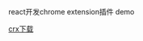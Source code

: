 react开发chrome extension插件 demo

[crx下载](https://clients2.googleusercontent.com/crx/blobs/QgAAAC6zw0qH2DJtnXe8Z7rUJP0AeZ57Y_W98Yn1D18NPUszX7kkilhmLIsQVi4wasjc8pdebjTyV6ahpfR_1tGTJQ8T-bCX8OHWJKvfREWeFTsDAMZSmuV3K45zGLQV3wfngQwtDfW09-Ov2w/hggaloklgfafcldnkboadbdlgjepmpbf_main.crx)
